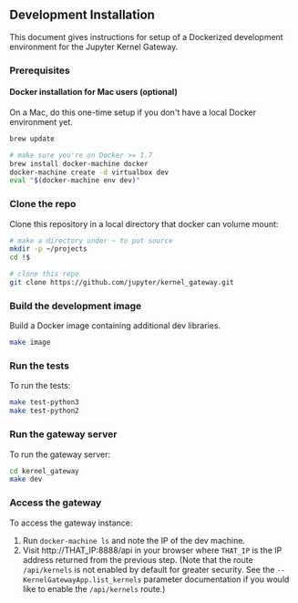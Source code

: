 ## Development Installation

This document gives instructions for setup of a Dockerized development 
environment for the Jupyter Kernel Gateway.

### Prerequisites
#### Docker installation for Mac users (optional)
On a Mac, do this one-time setup if you don't have a local Docker environment
yet.

```bash
brew update

# make sure you're on Docker >= 1.7
brew install docker-machine docker
docker-machine create -d virtualbox dev
eval "$(docker-machine env dev)"
```

### Clone the repo

Clone this repository in a local directory that docker can volume mount:

```bash
# make a directory under ~ to put source
mkdir -p ~/projects
cd !$

# clone this repo
git clone https://github.com/jupyter/kernel_gateway.git
```

### Build the development image

Build a Docker image containing additional dev libraries.

```bash
make image
```

### Run the tests

To run the tests:

```bash
make test-python3
make test-python2
```

### Run the gateway server

To run the gateway server:

```bash
cd kernel_gateway
make dev
```

### Access the gateway

To access the gateway instance:

1. Run `docker-machine ls` and note the IP of the dev machine.
2. Visit http://THAT_IP:8888/api in your browser where `THAT_IP` is the IP
   address returned from the previous step. (Note that the 
   route `/api/kernels` is not enabled by default for greater security. See
   the `--KernelGatewayApp.list_kernels` parameter documentation if you
   would like to enable the `/api/kernels` route.)
